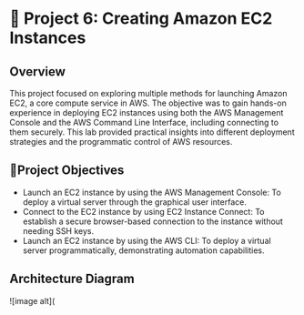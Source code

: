 # 📂 Project 6: Creating Amazon EC2 Instances
## Overview
This project focused on exploring multiple methods for launching Amazon EC2, a core compute service in AWS. The objective was to gain hands-on experience in deploying EC2 instances using both the AWS Management Console and the AWS Command Line Interface, including connecting to them securely. This lab provided practical insights into different deployment strategies and the programmatic control of AWS resources.

## 🎯Project Objectives
- Launch an EC2 instance by using the AWS Management Console: To deploy a virtual server through the graphical user interface.
- Connect to the EC2 instance by using EC2 Instance Connect: To establish a secure browser-based connection to the instance without needing SSH keys.
- Launch an EC2 instance by using the AWS CLI: To deploy a virtual server programmatically, demonstrating automation capabilities.

## Architecture Diagram

![image alt](



